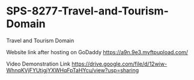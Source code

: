 # SPS-8277-Travel-and-Tourism-Domain
Travel and Tourism Domain


Website link after hosting on GoDaddy
https://a9n.9e3.myftpupload.com/

Video Demonstration Link
https://drive.google.com/file/d/12wiw-WhnqKVjFYUtjgjYXWHqFpTaHYcu/view?usp=sharing
